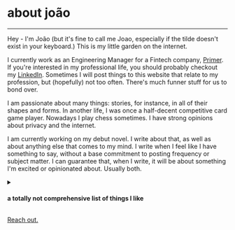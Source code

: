 # about joão

---

Hey - I'm João (but it's fine to call me Joao, especially if the tilde doesn't exist in your keyboard.) This is my little garden on the internet.

I currently work as an Engineering Manager for a Fintech company, [Primer](https://primer.io). If you're interested in my professional life, you should probably checkout my 
[LinkedIn](https://www.linkedin.com/in/jcachada/). Sometimes I will post things to this website that relate to my profession, but (hopefully) not too often. There's much funner stuff
for us to bond over.  

I am passionate about many things: stories, for instance, in all of their shapes and forms. In another life, I was once a half-decent competitive card game player. Nowadays I play chess sometimes. I have strong opinions about privacy and the internet. 

<p>I am currently working on my debut novel. I write about that, as well as about anything else that comes to my mind. I write when I feel like I have something to say, without a 
base commitment to posting frequency or subject matter. I can guarantee that, when I write, it will be about something I'm excited or opinionated about. Usually both.</p class>

<details> <summary class="summary clickable-header big-top-pull"><h4>a totally not comprehensive list of things I like</h4></summary>
<ul>
  <li>Books</li>
  <li>Writing</li>
  <li>Learning things</li>
  <li>Whimsy and kindness</li>
  <li>Animals and Nature</li>
  <li>Video and board games</li>
  <li>Programming as a means to create things. I have no particular love for programming as a science, only as a tool - there is beauty in clean code, but for me the magic of programming is in how it lets you conjure things into existence.</li>
</ul> </details>

[Reach out.](mailto:joao@jcachada.dev)